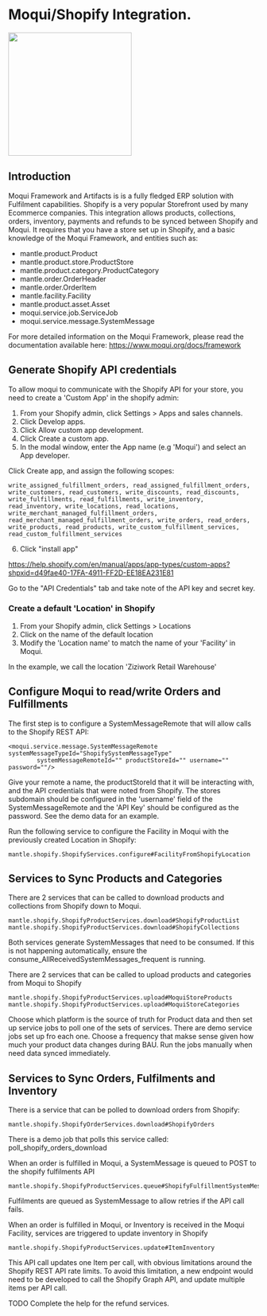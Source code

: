 # Moqui/Shopify Integration.

<img src="https://cdn.shopify.com/shopifycloud/help/assets/sharing/share-image-generic-bd3ce342a910c2489b672b00e45c74b1b1548662c41448e456547fa5b6e0f585.png" width="248">

## Introduction
Moqui Framework and Artifacts is is a fully fledged ERP solution with Fulfilment capabilities. 
Shopify is a very popular Storefront used by many Ecommerce companies. 
This integration allows products, collections, orders, inventory, payments and refunds to be synced between Shopify and Moqui. 
It requires that you have a store set up in Shopify, and a basic knowledge of the Moqui Framework, and entities such as:

- mantle.product.Product
- mantle.product.store.ProductStore
- mantle.product.category.ProductCategory
- mantle.order.OrderHeader
- mantle.order.OrderItem
- mantle.facility.Facility
- mantle.product.asset.Asset
- moqui.service.job.ServiceJob
- moqui.service.message.SystemMessage

For more detailed information on the Moqui Framework, please read the documentation available here:
https://www.moqui.org/docs/framework

## Generate Shopify API credentials

To allow moqui to communicate with the Shopify API for your store, you need to create a 'Custom App' in the shopify admin:
 1. From your Shopify admin, click Settings > Apps and sales channels.
 2. Click Develop apps.
 3. Click Allow custom app development.
 4. Click Create a custom app.
 5. In the modal window, enter the App name (e.g 'Moqui') and select an App developer.

Click Create app, and assign the following scopes:
```
write_assigned_fulfillment_orders, read_assigned_fulfillment_orders, write_customers, read_customers, write_discounts, read_discounts, write_fulfillments, read_fulfillments, write_inventory, read_inventory, write_locations, read_locations, write_merchant_managed_fulfillment_orders, read_merchant_managed_fulfillment_orders, write_orders, read_orders, write_products, read_products, write_custom_fulfillment_services, read_custom_fulfillment_services
```

6. Click "install app"

https://help.shopify.com/en/manual/apps/app-types/custom-apps?shpxid=d49fae40-17FA-4911-FF2D-EE18EA231E81

Go to the "API Credentials" tab and take note of the API key and secret key.

### Create a default 'Location' in Shopify
 1. From your Shopify admin, click Settings > Locations
 2. Click on the name of the default location
 3. Modify the 'Location name' to match the name of your 'Facility' in Moqui. 

 In the example, we call the location 'Ziziwork Retail Warehouse'


## Configure Moqui to read/write Orders and Fulfillments
The first step is to configure a SystemMessageRemote that will allow calls to the Shopify REST API:
```
<moqui.service.message.SystemMessageRemote systemMessageTypeId="ShopifySystemMessageType" 
        systemMessageRemoteId="" productStoreId="" username="" password=""/>
```
Give your remote a name, the productStoreId that it will be interacting with, and the API credentials that were noted from Shopify. The stores subdomain should be configured in the  'username' field of the SystemMessageRemote and the 'API Key' should be configured as the password. See the demo data for an example.

Run the following service to configure the Facility in Moqui with the previously created Location in Shopify:
```
mantle.shopify.ShopifyServices.configure#FacilityFromShopifyLocation
```


## Services to Sync Products and Categories
There are 2 services that can be called to download products and collections from Shopify down to Moqui.
```
mantle.shopify.ShopifyProductServices.download#ShopifyProductList
mantle.shopify.ShopifyProductServices.download#ShopifyCollections
```
Both services generate SystemMessages that need to be consumed. If this is not happening automatically, ensure the consume_AllReceivedSystemMessages_frequent is running.


There are 2 services that can be called to upload products and categories from Moqui to Shopify
```
mantle.shopify.ShopifyProductServices.upload#MoquiStoreProducts
mantle.shopify.ShopifyProductServices.upload#MoquiStoreCategories
```
Choose which platform is the source of truth for Product data and then set up service jobs to poll one of the sets of services. There are demo service jobs set up fro each one. Choose a frequency that makse sense given how much your product data changes during BAU. Run the jobs manually when need data synced immediately.

## Services to Sync Orders, Fulfilments and Inventory
There is a service that can be polled to download orders from Shopify:
```
mantle.shopify.ShopifyOrderServices.download#ShopifyOrders
```

There is a demo job that polls this service called: poll_shopify_orders_download

When an order is fulfilled in Moqui, a SystemMessage is queued to POST to the shopify fulfilments API 
```
mantle.shopify.ShopifyProductServices.queue#ShopifyFulfillmentSystemMessage
```

Fulfilments are queued as SystemMessage to allow retries if the API call fails.


When an order is fulfilled in Moqui, or Inventory is received in the Moqui Facility, services are triggered to update inventory in Shopify
```
mantle.shopify.ShopifyProductServices.update#ItemInventory

```
This API call updates one Item per call, with obvious limitations around the Shopify REST API rate limits. To avoid this limitation, a new endpoint would need to be developed to call the Shopify Graph API, and update multiple items per API call.

TODO Complete the help for the refund services.




